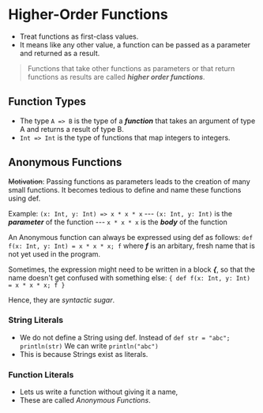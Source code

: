# Higher-Order Functions

- Treat functions as first-class values.
- It means like any other value, a function can be passed as a parameter and returned as a result.

> Functions that take other functions as parameters or that return functions as results are called ***higher order functions***.

## Function Types
- The type `A => B` is the type of a ***function*** that takes an argument of type A and returns a result of type B.
- `Int => Int` is the type of functions that map integers to integers.

## Anonymous Functions
~~Motivation~~: Passing functions as parameters leads to the creation of many small functions.  It becomes tedious to define and name these functions using def.

Example:
`(x: Int, y: Int) => x * x * x`
--- `(x: Int, y: Int)` is the ***parameter*** of the function
--- `x * x * x` is the ***body*** of the function

An Anonymous function can always be expressed using def as follows:
`def f(x: Int, y: Int) = x * x * x; f`
where ***f*** is an arbitary, fresh name that is not yet used in the program.

Sometimes, the expression might need to be written in a block ***{***, so that the name doesn't get confused with something else:
`{ def f(x: Int, y: Int) = x * x * x; f }`

Hence, they are *syntactic sugar*.

### String Literals
- We do not define a String using def.
Instead of
	`def str = "abc"; println(str)`
We can write
	`println("abc")`
- This is because Strings exist as literals.

### Function Literals
- Lets us write a function without giving it a name,
-  These are called *Anonymous Functions*.

<!--stackedit_data:
eyJoaXN0b3J5IjpbMzExNTYwNTQyLDkyMTIzMzE1OV19
-->